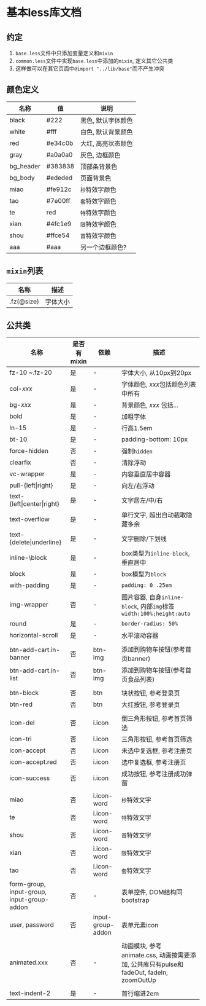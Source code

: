 # 基本less库文档

## 约定

1. `base.less`文件中只添加变量定义和`mixin`
2. `common.less`文件中实现`base.less`中添加的`mixin`, 定义其它公共类
3. 这样做可以在其它页面中`@import "../lib/base"`而不产生冲突

## 颜色定义

| 名称 | 值 | 说明 |
| --- | --- | --- |
| black | #222 | 黑色, 默认字体颜色 |
| white | #fff | 白色, 默认背景颜色 |
| red | #e34c0b | 大红, 高亮状态颜色 |
| gray | #a0a0a0 | 灰色, 边框颜色 |
| bg_header | #383838 | 顶部条背景色 |
| bg_body | #ededed | 页面背景色 |
| miao | #fe912c | `秒`特效字颜色 |
| tao | #7e00ff | `套`特效字颜色 |
| te | red | `特`特效字颜色 |
| xian | #4fc1e9 | `限`特效字颜色 |
| shou | #ffce54 | `首`特效字颜色 |
| aaa | #aaa | 另一个边框颜色? |

## `mixin`列表

| 名称 | 描述 |
| --- | --- |
| .fz(@size) | 字体大小 |

## 公共类

| 名称 | 是否有mixin | 依赖 | 描述 |
| --- | --- | --- | --- |
| fz\-10 ~.fz\-20 | 是 | \- | 字体大小, 从10px到20px |
| col\-*xxx* | 是 | \- | 字体颜色, *xxx*包括颜色列表中所有 |
| bg\-*xxx* | 是 | \- | 背景颜色, *xxx* 包括... |
| bold | 是 | \- | 加粗字体 |
| ln\-15 | 是 | \- | 行高1.5em |
| bt\-10 | 是 | \- | padding-bottom: 10px |
| force\-hidden | 否 | \- | 强制`hidden` |
| clearfix | 否 | \- | 清除浮动 |
| vc-wrapper | 是 | \- | 内容垂直居中容器 |
| pull\-{left\|right} | 是 | \- | 向左/右浮动 |
| text\-{left\|center\|right} | 是 | \- | 文字居左/中/右 |
| text\-overflow | 是 | \- | 单行文字, 超出自动截取隐藏多余 |
| text\-{delete\|underline} | 是 | \- | 文字删除/下划线 |
| inline-\block | 是 | \- | box类型为`inline-block`, 垂直居中 |
| block | 是 | \- | box模型为`block` |
| with-padding | 是 | \- | `padding: 0 .25em` |
| img\-wrapper | 否 | \- | 图片容器, 自身`inline-block`, 内部`img`标签`width:100%;height:auto` |
| round | 是 | \- | `border-radius: 50%` |
| horizontal-scroll | 是 | \- | 水平滚动容器 |
| | | | |
| btn-add-cart.in-banner | 否 | btn\-img | 添加到购物车按钮(参考首页banner) |
| btn-add-cart.in-list | 否 | btn\-img | 添加到购物车按钮(参考首页食品列表) |
| | | | |
| btn\-block | 否 | btn | 块状按钮, 参考登录页 |
| btn\-red | 否 | btn | 大红按钮, 参考登录页 |
| | | | |
| icon\-del | 否 | i.icon | 倒三角形按钮, 参考首页筛选 |
| icon\-tri | 否 | i.icon | 三角形按钮, 参考首页筛选 |
| icon\-accept | 否 | i.icon | 未选中复选框, 参考注册页 |
| icon\-accept.red | 否 | i.icon | 选中复选框, 参考注册页 |
| icon\-success | 否 | i.icon | 成功按钮, 参考注册成功弹窗 |
| | | | |
| miao | 否 | i.icon-word | `秒`特效文字 |
| te | 否 | i.icon-word | `特`特效文字 |
| shou | 否 | i.icon-word | `首`特效文字 |
| xian | 否 | i.icon-word | `限`特效文字 |
| tao | 否 | i.icon-word | `套`特效文字 |
| form-group, input-group, input-group-addon | 否 | \- | 表单控件, DOM结构同bootstrap |
| user, password | 否 | input-group-addon | 表单元素icon |
| | | | |
| animated.xxx | 否 | \- | 动画模块, 参考animate.css, 动画按需要添加, 公共库只有pulse和fadeOut, fadeIn, zoomOutUp |
| | | | |
| text-indent-2 | 是 | \- | 首行缩进2em |